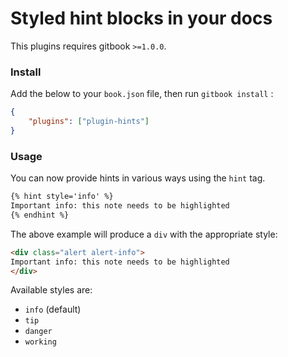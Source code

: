 Styled hint blocks in your docs
==============

This plugins requires gitbook `>=1.0.0`.

### Install

Add the below to your `book.json` file, then run `gitbook install` :

```json
{
    "plugins": ["plugin-hints"]
}
```

### Usage

You can now provide hints in various ways using the `hint` tag.

```markdown
{% hint style='info' %}
Important info: this note needs to be highlighted
{% endhint %}
```
The above example will produce a `div` with the appropriate style:

``` html
<div class="alert alert-info">
Important info: this note needs to be highlighted
</div>
```

Available styles are:

- `info` (default)
- `tip`
- `danger`
- `working`
